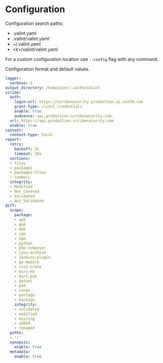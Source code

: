 # Configuration 

Configuration search paths:

- .valint.yaml
- .valint/valint.yaml
- ~/.valint.yaml
- \<k\>/valint/valint.yaml

For a custom configuration location use `--config` flag with any command.

Configuration format and default values.

```yaml
logger:
  verbose: 2
output_directory: /home/user/.cache/valint
scribe:
  auth:
    login-url: https://scribesecurity-production.us.auth0.com
    grant-type: client_credentials
    enable: true
    audience: api.production.scribesecurity.com
  url: https://api.production.scribesecurity.com
  enable: true
context:
  context-type: local
report:
  retry:
    backoff: 3s
    timeout: 30s
  sections:
  - files
  - packages
  - packages-files
  - summary
  integrity:
  - Modified
  - Not_Covered
  - Validated
  - Not_Validated
diff:
  scope:
    package:
    - apk
    - gem
    - deb
    - rpm
    - npm
    - python
    - php-composer
    - java-archive
    - jenkins-plugin
    - go-module
    - rust-crate
    - msrc-kb
    - dart-pub
    - dotnet
    - pod
    - conan
    - portage
    - hackage
    integrity:
    - validated
    - modified
    - missing
    - added
    - renamed
  paths:
  - ':'
  synopsis:
    enable: true
  metadata:
    enable: true
```
